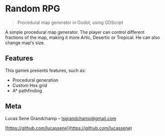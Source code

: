# Random RPG
> Procedural map generator in Godot, using GDScript

A simple procedural map generator. The player can control different fractions of the map, making it more Artic, Desertic or Tropical. He can also change map's size.

## Features

This games presents features, such as:
- Procedural generation
- Custom Hex grid
- A* pathfinding

## Meta

Lucas Sene Grandchamp – lsgrandchamp@gmail.com

[https://github.com/lucassene](https://github.com/lucassene)
